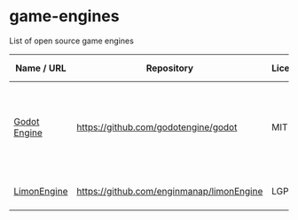 # game-engines
List of open source game engines


| Name / URL | Repository | License | Languages | 2D / 3D | Target platform(s) | IDE | IDE platform(s) |
| --- | --- | --- | --- | --- | --- | --- | --- |
| [Godot Engine](https://godotengine.org/) | https://github.com/godotengine/godot | MIT | GDScript, C#, Visual Script, GDNative | 2D, 2.5D, 3D | Windows, macOS, Linux, UWP, iOS, Android, HTML and Web Assembly | Yes | Linux, Windows, macOS |
| [LimonEngine](http://www.limonengine.com/) | https://github.com/enginmanap/limonEngine | LGPL3 | C++ | 3D | Linux, Windows, macOS | Yes | Linux, Windows, macOS |
